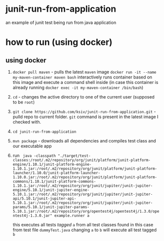 # junit-run-from-application
an example of junit test being run from java application

# how to run (using docker)

## using docker

1. `docker pull maven` - pulls the latest `maven` image 
`docker run -it --name my-maven-container maven bash` interactively runs container based on this image and execute a command shell inside 
(in case this container is already running `docker exec -it my-maven-container /bin/bash`)

1. `cd` - changes the active directory to one of the current user (supposed to be `root`)
2. `git clone https://github.com/ksiv/junit-run-from-application.git` - pulld repo to current folder. `git` command is present in the latest image I checked with.
3. `cd junit-run-from-application`
4. `mvn package` - downloads all dependencies and compiles test class and our executable app
5. run ` java -classpath "./target/test-classes:/root/.m2/repository/org/junit/platform/junit-platform-engine/1.10.1/junit-platform-engine-1.10.1.jar:/root/.m2/repository/org/junit/platform/junit-platform-launcher/1.10.0/junit-platform-launcher-1.10.0.jar:/root/.m2/repository/org/junit/platform/junit-platform-commons/1.10.1/junit-platform-commons-1.10.1.jar:/root/.m2/repository/org/junit/jupiter/junit-jupiter-engine/5.10.1/junit-jupiter-engine-5.10.1.jar:/root/.m2/repository/org/junit/jupiter/junit-jupiter-api/5.10.1/junit-jupiter-api-5.10.1.jar:/root/.m2/repository/org/junit/jupiter/junit-jupiter-params/5.10.1/junit-jupiter-params-5.10.1.jar:/root/.m2/repository/org/opentest4j/opentest4j/1.3.0/opentest4j-1.3.0.jar" example.runner a`

   this executes all tests *tagged* `a` from all test classes found in this case from test file `dummyTest.java`
   changing `a` to `b` will execute all test tagged `b`
